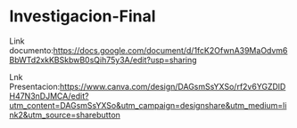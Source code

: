 # Investigacion-Final

Link documento:https://docs.google.com/document/d/1fcK2OfwnA39MaOdvm6BbWTd2xkKBSkbwB0sQih75y3A/edit?usp=sharing

Lnk Presentacion:https://www.canva.com/design/DAGsmSsYXSo/rf2v6YGZDlDH47N3nDJMCA/edit?utm_content=DAGsmSsYXSo&utm_campaign=designshare&utm_medium=link2&utm_source=sharebutton

